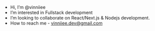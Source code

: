 - Hi, I’m @vinniiee
- I’m interested in Fullstack development
- I’m looking to collaborate on React/Next.js & Nodejs development.
- How to reach me - vinniiee.dev@gmail.com

<!---
vinniiee/vinniiee is a ✨ special ✨ repository because its `README.md` (this file) appears on your GitHub profile.
You can click the Preview link to take a look at your changes.
--->
